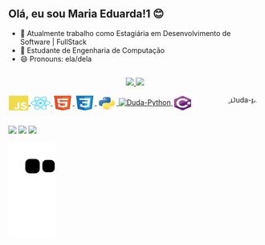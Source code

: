 ## Olá, eu sou Maria Eduarda!1 😊

- 🔭 Atualmente trabalho como Estagiária em Desenvolvimento de Software | FullStack
- 🎇 Estudante de Engenharia de Computação
- 😄 Pronouns: ela/dela

##

<div align="center">
  <a href="https://github.com/Dudaqfigueiredo">
  <img height="160em" src="https://github-readme-stats.vercel.app/api?username=Dudaqfigueiredo&show_icons=true&theme=radical&include_all_commits=true&count_private=true"/>
  <img height="160em" src="https://github-readme-stats.vercel.app/api/top-langs/?username=Dudaqfigueiredo&layout=compact&langs_count=7&theme=radical"/>
</div>
  
 <div style="display: inline_block"><br>
  <img align="center" alt="Duda-Js" height="30" width="40" src="https://raw.githubusercontent.com/devicons/devicon/master/icons/javascript/javascript-plain.svg">
  <img align="center" alt="Duda-React" height="30" width="40" src="https://raw.githubusercontent.com/devicons/devicon/master/icons/react/react-original.svg">
  <img align="center" alt="Duda-HTML" height="30" width="40" src="https://raw.githubusercontent.com/devicons/devicon/master/icons/html5/html5-original.svg">
  <img align="center" alt="Duda-CSS" height="30" width="40" src="https://raw.githubusercontent.com/devicons/devicon/master/icons/css3/css3-original.svg">
  <img align="center" alt="Duda-Python" height="30" width="40" src="https://raw.githubusercontent.com/devicons/devicon/master/icons/python/python-original.svg">
  <img lign="center" alt="Duda-Python" height="30" width="40" src="https://cdn.jsdelivr.net/gh/devicons/devicon/icons/mysql/mysql-original.svg" />
  <img align="center" alt="Duda-Csharp" height="30" width="40" src="https://raw.githubusercontent.com/devicons/devicon/master/icons/csharp/csharp-original.svg">
  
  <img align="right" alt="Duda-pic" height="150" style="border-radius:50px;" src="https://media.discordapp.net/attachments/809092590082588676/904486466057568256/Design_sem_nome.gif?width=499&height=499">
</div>
  
  ##
  
  <div> 
  <a href="https://instagram.com/duda_qfigueiredo" target="_blank"><img src="https://img.shields.io/badge/-Instagram-%23E4405F?style=for-the-badge&logo=instagram&logoColor=white" target="_blank"></a>
  <a href = "mailto:dudaqfigueiredo@gmail.com"><img src="https://img.shields.io/badge/Gmail-D14836?style=for-the-badge&logo=gmail&logoColor=white" target="_blank"></a>
  <a href="https://www.linkedin.com/in/maria-eduarda-figueiredo-9198541b0/" target="_blank"><img src="https://img.shields.io/badge/-LinkedIn-%230077B5?style=for-the-badge&logo=linkedin&logoColor=white" target="_blank"></a> 

</div>
  
  ![Snake animation](https://github.com/Dudaqfigueiredo/Dudaqfigueiredo/blob/output/github-contribution-grid-snake.svg)

